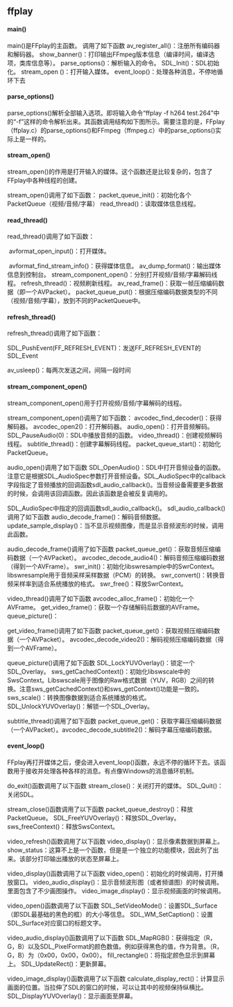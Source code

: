 ## ffplay

#### main()

main()是FFplay的主函数。
调用了如下函数
	av_register_all()：注册所有编码器和解码器。
	show_banner()：打印输出FFmpeg版本信息（编译时间，编译选项，类库信息等）。
	parse_options()：解析输入的命令。
	SDL_Init()：SDL初始化。
	stream_open ()：打开输入媒体。
	event_loop()：处理各种消息，不停地循环下去

#### parse_options()

parse_options()解析全部输入选项。即将输入命令“ffplay -f h264 test.264”中的“-f”这样的命令解析出来。其函数调用结构如下图所示。需要注意的是，FFplay（ffplay.c）的parse_options()和FFmpeg（ffmpeg.c）中的parse_options()实际上是一样的。

#### stream_open()

stream_open()的作用是打开输入的媒体。这个函数还是比较复杂的，包含了FFplay中各种线程的创建。

stream_open()调用了如下函数：
	packet_queue_init()：初始化各个PacketQueue（视频/音频/字幕）
	read_thread()：读取媒体信息线程。

#### read_thread()

read_thread()调用了如下函数：

​	avformat_open_input()：打开媒体。

​	avformat_find_stream_info()：获得媒体信息。
​	av_dump_format()：输出媒体信息到控制台。
​	stream_component_open()：分别打开视频/音频/字幕解码线程。
​	refresh_thread()：视频刷新线程。
​	av_read_frame()：获取一帧压缩编码数据（即一个AVPacket）。
​	packet_queue_put()：根据压缩编码数据类型的不同（视频/音频/字幕），放到不同的PacketQueue中。

#### refresh_thread()

refresh_thread()调用了如下函数：

SDL_PushEvent(FF_REFRESH_EVENT)：发送FF_REFRESH_EVENT的SDL_Event

av_usleep()：每两次发送之间，间隔一段时间

#### stream_component_open()

stream_component_open()用于打开视频/音频/字幕解码的线程。

stream_component_open()调用了如下函数：
	avcodec_find_decoder()：获得解码器。
	avcodec_open2()：打开解码器。
	audio_open()：打开音频解码。
	SDL_PauseAudio(0)：SDL中播放音频的函数。
	video_thread()：创建视频解码线程。
	subtitle_thread()：创建字幕解码线程。
	packet_queue_start()：初始化PacketQueue。



audio_open()调用了如下函数
	SDL_OpenAudio()：SDL中打开音频设备的函数。注意它是根据SDL_AudioSpec参数打开音频设备。SDL_AudioSpec中的callback字段指定了音频播放的回调函数sdl_audio_callback()。当音频设备需要更多数据的时候，会调用该回调函数。因此该函数是会被反复调用的。



SDL_AudioSpec中指定的回调函数sdl_audio_callback()。
sdl_audio_callback()调用了如下函数
	audio_decode_frame()：解码音频数据。
	update_sample_display()：当不显示视频图像，而是显示音频波形的时候，调用此函数。



audio_decode_frame()调用了如下函数
	packet_queue_get()：获取音频压缩编码数据（一个AVPacket）。
	avcodec_decode_audio4()：解码音频压缩编码数据（得到一个AVFrame）。
	swr_init()：初始化libswresample中的SwrContext。libswresample用于音频采样采样数据（PCM）的转换。
	swr_convert()：转换音频采样率到适合系统播放的格式。
	swr_free()：释放SwrContext。



video_thread()调用了如下函数
	avcodec_alloc_frame()：初始化一个AVFrame。
	get_video_frame()：获取一个存储解码后数据的AVFrame。
	queue_picture()：

get_video_frame()调用了如下函数
	packet_queue_get()：获取视频压缩编码数据（一个AVPacket）。
	avcodec_decode_video2()：解码视频压缩编码数据（得到一个AVFrame）。



queue_picture()调用了如下函数
	SDL_LockYUVOverlay()：锁定一个SDL_Overlay。
	sws_getCachedContext()：初始化libswscale中的SwsContext。Libswscale用于图像的Raw格式数据（YUV，RGB）之间的转换。注意sws_getCachedContext()和sws_getContext()功能是一致的。
	sws_scale()：转换图像数据到适合系统播放的格式。
	SDL_UnlockYUVOverlay()：解锁一个SDL_Overlay。

subtitle_thread()调用了如下函数
	packet_queue_get()：获取字幕压缩编码数据（一个AVPacket）。avcodec_decode_subtitle2()：解码字幕压缩编码数据。



#### event_loop()

FFplay再打开媒体之后，便会进入event_loop()函数，永远不停的循环下去。该函数用于接收并处理各种各样的消息。有点像Windows的消息循环机制。



do_exit()函数调用了以下函数
	stream_close()：关闭打开的媒体。
	SDL_Quit()：关闭SDL。



stream_close()函数调用了以下函数
	packet_queue_destroy()：释放PacketQueue。
	SDL_FreeYUVOverlay()：释放SDL_Overlay。
	sws_freeContext()：释放SwsContext。





video_refresh()函数调用了以下函数
	video_display()：显示像素数据到屏幕上。
	show_status：这算不上是一个函数，但是是一个独立的功能模块，因此列了出来。该部分打印输出播放的状态至屏幕上。



video_display()函数调用了以下函数
	video_open()：初始化的时候调用，打开播放窗口。
	video_audio_display()：显示音频波形图（或者频谱图）的时候调用。里面包含了不少画图操作。
	video_image_display()：显示视频画面的时候调用。



video_open()函数调用了以下函数
	SDL_SetVideoMode()：设置SDL_Surface（即SDL最基础的黑色的框）的大小等信息。
	SDL_WM_SetCaption()：设置SDL_Surface对应窗口的标题文字。



video_audio_display()函数调用了以下函数
	SDL_MapRGB()：获得指定（R，G，B）以及SDL_PixelFormat的颜色数值。例如获得黑色的值，作为背景。（R，G，B）为（0x00，0x00，0x00）。
	fill_rectangle()：将指定颜色显示到屏幕上。
	SDL_UpdateRect()：更新屏幕。



video_image_display()函数调用了以下函数
	calculate_display_rect()：计算显示画面的位置。当拉伸了SDL的窗口的时候，可以让其中的视频保持纵横比。
	SDL_DisplayYUVOverlay()：显示画面至屏幕。